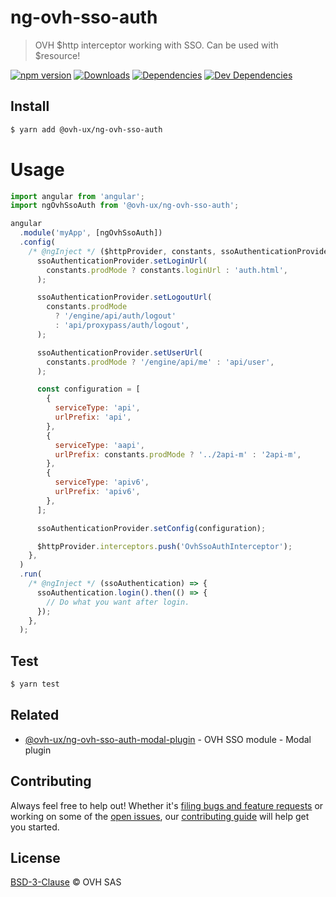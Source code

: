 # ng-ovh-sso-auth

> OVH $http interceptor working with SSO. Can be used with $resource!

[![npm version](https://badgen.net/npm/v/@ovh-ux/ng-ovh-sso-auth)](https://www.npmjs.com/package/@ovh-ux/ng-ovh-sso-auth) [![Downloads](https://badgen.net/npm/dt/@ovh-ux/ng-ovh-sso-auth)](https://npmjs.com/package/@ovh-ux/ng-ovh-sso-auth) [![Dependencies](https://badgen.net/david/dep/ovh/manager/packages/components/ng-ovh-sso-auth)](https://npmjs.com/package/@ovh-ux/ng-ovh-sso-auth?activeTab=dependencies) [![Dev Dependencies](https://badgen.net/david/dev/ovh/manager/packages/components/ng-ovh-sso-auth)](https://npmjs.com/package/@ovh-ux/ng-ovh-sso-auth?activeTab=dependencies)

## Install

```sh
$ yarn add @ovh-ux/ng-ovh-sso-auth
```

# Usage

```js
import angular from 'angular';
import ngOvhSsoAuth from '@ovh-ux/ng-ovh-sso-auth';

angular
  .module('myApp', [ngOvhSsoAuth])
  .config(
    /* @ngInject */ ($httpProvider, constants, ssoAuthenticationProvider) => {
      ssoAuthenticationProvider.setLoginUrl(
        constants.prodMode ? constants.loginUrl : 'auth.html',
      );

      ssoAuthenticationProvider.setLogoutUrl(
        constants.prodMode
          ? '/engine/api/auth/logout'
          : 'api/proxypass/auth/logout',
      );

      ssoAuthenticationProvider.setUserUrl(
        constants.prodMode ? '/engine/api/me' : 'api/user',
      );

      const configuration = [
        {
          serviceType: 'api',
          urlPrefix: 'api',
        },
        {
          serviceType: 'aapi',
          urlPrefix: constants.prodMode ? '../2api-m' : '2api-m',
        },
        {
          serviceType: 'apiv6',
          urlPrefix: 'apiv6',
        },
      ];

      ssoAuthenticationProvider.setConfig(configuration);

      $httpProvider.interceptors.push('OvhSsoAuthInterceptor');
    },
  )
  .run(
    /* @ngInject */ (ssoAuthentication) => {
      ssoAuthentication.login().then(() => {
        // Do what you want after login.
      });
    },
  );
```

## Test

```sh
$ yarn test
```

## Related

- [@ovh-ux/ng-ovh-sso-auth-modal-plugin](https://github.com/ovh/manager/tree/master/packages/components/ng-ovh-sso-auth-modal-plugin) - OVH SSO module - Modal plugin

## Contributing

Always feel free to help out! Whether it's [filing bugs and feature requests](https://github.com/ovh/manager/issues/new) or working on some of the [open issues](https://github.com/ovh/manager/issues), our [contributing guide](https://github.com/ovh/manager/blob/master/CONTRIBUTING.md) will help get you started.

## License

[BSD-3-Clause](LICENSE) © OVH SAS

